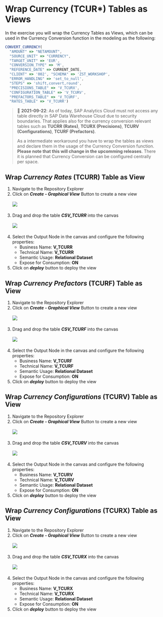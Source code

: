 # Wrap Currency (TCUR*) Tables  as Views

In the exercise you will wrap the Currency Tables as Views, which can be used in the Currency Conversion function in the modeling as the following:

```javascript
CONVERT_CURRENCY(
  "AMOUNT" => "NETAMOUNT", 
  "SOURCE_UNIT" => "CURRENCY", 
  "TARGET_UNIT" => 'EUR', 
  "CONVERSION_TYPE" => 'M', 
  "REFERENCE_DATE" => CURRENT_DATE, 
  "CLIENT" => '002', "SCHEMA" => 'ZST_WORKSHOP', 
  "ERROR_HANDLING" => 'set_to_null', 
  "STEPS" => 'shift,convert,round', 
  "PRECISIONS_TABLE" => 'V_TCURX', 
  "CONFIGURATION_TABLE" => 'V_TCURV', 
  "PREFACTORS_TABLE" => 'V_TCURF', 
  "RATES_TABLE" => 'V_TCURR')
```

>:triangular_flag_on_post: **2021-09-22**:
>As of today, SAP Analytics Cloud must not access any table directly in SAP Data Warehouse Cloud due to security boundaries. That applies also for the currency conversion relevant tables such as **TUCRR (Rates)**, **TCURX (Precisions)**, **TCURV (Configurations)**, **TCURF (Prefactors)**.
>
>As a intermediate workaround you have to wrap the tables as views and declare them in the usage of the Currency Conversion function.
>**Please note that this will change in the upcomming releases**. There it is planned that Currency Conversion can be configured centrally per space. 





## Wrap <i>Currency Rates</i> (TCURR) Table as View

1. Navigate to the Repository Explorer
2. Click on <b><i>Create - Graphical View</i></b> Button to create a new view
  <br><br>![](/exercises/ex2/images/create_in_repository_explorer.png)<br><br>
3. Drag and drop the table <b><i>CSV_TCURR</i></b> into the canvas
  <br><br>![](../images/create_tcurr_04.png)<br><br>
4. Select the Output Node in the canvas and configure the following properties:
    - Business Name: <b>V_TCURR</b>
    - Technical Name: <b>V_TCURR</b>
    - Semantic Usage: <b>Relational Dataset</b>
    - Expose for Consumption: <b>ON</b>
 5. Click on <b><i>deploy</i></b> button to deploy the view

## Wrap <i>Currency Prefactors</i> (TCURF) Table as View

1. Navigate to the Repository Explorer
2. Click on <b><i>Create - Graphical View</i></b> Button to create a new view
  <br><br>![](/exercises/ex2/images/create_in_repository_explorer.png)<br><br>
3. Drag and drop the table <b><i>CSV_TCURF</i></b> into the canvas
  <br><br>![](../images/create_tcurf_05.png)<br><br>
4. Select the Output Node in the canvas and configure the following properties:
    - Business Name: <b>V_TCURF</b>
    - Technical Name: <b>V_TCURF</b>
    - Semantic Usage: <b>Relational Dataset</b>
    - Expose for Consumption: <b>ON</b>
 5. Click on <b><i>deploy</i></b> button to deploy the view


## Wrap <i>Currency Configurations</i> (TCURV) Table as View

1. Navigate to the Repository Explorer
2. Click on <b><i>Create - Graphical View</i></b> Button to create a new view
  <br><br>![](/exercises/ex2/images/create_in_repository_explorer.png)<br><br>
3. Drag and drop the table <b><i>CSV_TCURV</i></b> into the canvas
  <br><br>![](../images/create_tcurv_04.png)<br><br>
4. Select the Output Node in the canvas and configure the following properties:
    - Business Name: <b>V_TCURV</b>
    - Technical Name: <b>V_TCURV</b>
    - Semantic Usage: <b>Relational Dataset</b>
    - Expose for Consumption: <b>ON</b>
 5. Click on <b><i>deploy</i></b> button to deploy the view

## Wrap <i>Currency Configurations</i> (TCURX) Table as View

1. Navigate to the Repository Explorer
2. Click on <b><i>Create - Graphical View</i></b> Button to create a new view
  <br><br>![](/exercises/ex2/images/create_in_repository_explorer.png)<br><br>
3. Drag and drop the table <b><i>CSV_TCURX</i></b> into the canvas
  <br><br>![](../images/create_tcurx_03.png)<br><br>
4. Select the Output Node in the canvas and configure the following properties:
    - Business Name: <b>V_TCURX</b>
    - Technical Name: <b>V_TCURX</b>
    - Semantic Usage: <b>Relational Dataset</b>
    - Expose for Consumption: <b>ON</b>
 5. Click on <b><i>deploy</i></b> button to deploy the view


